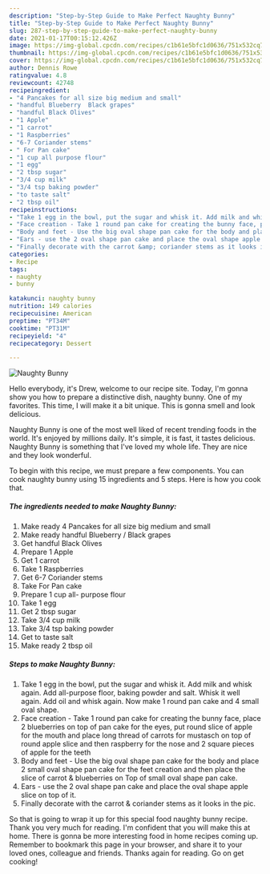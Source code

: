 ```yaml
---
description: "Step-by-Step Guide to Make Perfect Naughty Bunny"
title: "Step-by-Step Guide to Make Perfect Naughty Bunny"
slug: 287-step-by-step-guide-to-make-perfect-naughty-bunny
date: 2021-01-17T00:15:12.426Z
image: https://img-global.cpcdn.com/recipes/c1b61e5bfc1d0636/751x532cq70/naughty-bunny-recipe-main-photo.jpg
thumbnail: https://img-global.cpcdn.com/recipes/c1b61e5bfc1d0636/751x532cq70/naughty-bunny-recipe-main-photo.jpg
cover: https://img-global.cpcdn.com/recipes/c1b61e5bfc1d0636/751x532cq70/naughty-bunny-recipe-main-photo.jpg
author: Dennis Rowe
ratingvalue: 4.8
reviewcount: 42748
recipeingredient:
- "4 Pancakes for all size big medium and small"
- "handful Blueberry  Black grapes"
- "handful Black Olives"
- "1 Apple"
- "1 carrot"
- "1 Raspberries"
- "6-7 Coriander stems"
- " For Pan cake"
- "1 cup all purpose flour"
- "1 egg"
- "2 tbsp sugar"
- "3/4 cup milk"
- "3/4 tsp baking powder"
- "to taste salt"
- "2 tbsp oil"
recipeinstructions:
- "Take 1 egg in the bowl, put the sugar and whisk it. Add milk and whisk again. Add all-purpose floor, baking powder and salt. Whisk it well again. Add oil and whisk again. Now make 1 round pan cake and 4 small oval shape."
- "Face creation - Take 1 round pan cake for creating the bunny face, place 2 blueberries on top of pan cake for the eyes, put round slice of apple for the mouth and place long thread of carrots for mustasch on top of round apple slice and then raspberry for the nose and 2 square pieces of apple for the teeth"
- "Body and feet - Use the big oval shape pan cake for the body and place 2 small oval shape pan cake for the feet creation and then place the slice of carrot &amp; blueberries on Top of small oval shape pan cake."
- "Ears - use the 2 oval shape pan cake and place the oval shape apple slice on top of it."
- "Finally decorate with the carrot &amp; coriander stems as it looks in the pic."
categories:
- Recipe
tags:
- naughty
- bunny

katakunci: naughty bunny 
nutrition: 149 calories
recipecuisine: American
preptime: "PT34M"
cooktime: "PT31M"
recipeyield: "4"
recipecategory: Dessert

---
```



![Naughty Bunny](https://img-global.cpcdn.com/recipes/c1b61e5bfc1d0636/751x532cq70/naughty-bunny-recipe-main-photo.jpg)

Hello everybody, it's Drew, welcome to our recipe site. Today, I'm gonna show you how to prepare a distinctive dish, naughty bunny. One of my favorites. This time, I will make it a bit unique. This is gonna smell and look delicious.

Naughty Bunny is one of the most well liked of recent trending foods in the world. It's enjoyed by millions daily. It's simple, it is fast, it tastes delicious. Naughty Bunny is something that I've loved my whole life. They are nice and they look wonderful.




To begin with this recipe, we must prepare a few components. You can cook naughty bunny using 15 ingredients and 5 steps. Here is how you cook that.

<!--inarticleads1-->

##### The ingredients needed to make Naughty Bunny:

1. Make ready 4 Pancakes for all size big medium and small
1. Make ready handful Blueberry / Black grapes
1. Get handful Black Olives
1. Prepare 1 Apple
1. Get 1 carrot
1. Take 1 Raspberries
1. Get 6-7 Coriander stems
1. Take  For Pan cake
1. Prepare 1 cup all- purpose flour
1. Take 1 egg
1. Get 2 tbsp sugar
1. Take 3/4 cup milk
1. Take 3/4 tsp baking powder
1. Get to taste salt
1. Make ready 2 tbsp oil




<!--inarticleads2-->

##### Steps to make Naughty Bunny:

1. Take 1 egg in the bowl, put the sugar and whisk it. Add milk and whisk again. Add all-purpose floor, baking powder and salt. Whisk it well again. Add oil and whisk again. Now make 1 round pan cake and 4 small oval shape.
1. Face creation - Take 1 round pan cake for creating the bunny face, place 2 blueberries on top of pan cake for the eyes, put round slice of apple for the mouth and place long thread of carrots for mustasch on top of round apple slice and then raspberry for the nose and 2 square pieces of apple for the teeth
1. Body and feet - Use the big oval shape pan cake for the body and place 2 small oval shape pan cake for the feet creation and then place the slice of carrot &amp; blueberries on Top of small oval shape pan cake.
1. Ears - use the 2 oval shape pan cake and place the oval shape apple slice on top of it.
1. Finally decorate with the carrot &amp; coriander stems as it looks in the pic.




So that is going to wrap it up for this special food naughty bunny recipe. Thank you very much for reading. I'm confident that you will make this at home. There is gonna be more interesting food in home recipes coming up. Remember to bookmark this page in your browser, and share it to your loved ones, colleague and friends. Thanks again for reading. Go on get cooking!
